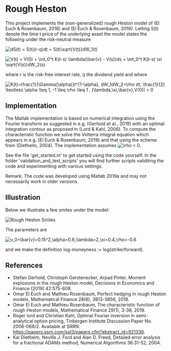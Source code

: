 # Rough Heston
This project implements the (non-generalized) rough Heston model of (El Euch & Rosenbaum, 2018) and (El Euch & Rosenbaum, 2019). Letting S(t) denote the time t price of the underlying asset the model states the following under the risk-neutral measure 

![$dS(t) = S(t)(r-q)dt + S(t)\sqrt{V(t)}dW_1(t)$](https://render.githubusercontent.com/render/math?math=%24dS(t)%20%3D%20S(t)(r-q)dt%20%2B%20S(t)%5Csqrt%7BV(t)%7DdW_1(t)%24)

![$V(t) = V(0) + \int_0^t K(t-s) \lambda(\bar{v} - V(s))ds + \int_0^t K(t-s) \xi \sqrt{V(s)}dW_2(s)$](https://render.githubusercontent.com/render/math?math=%24V(t)%20%3D%20V(0)%20%2B%20%5Cint_0%5Et%20K(t-s)%20%5Clambda(%5Cbar%7Bv%7D%20-%20V(s))ds%20%2B%20%5Cint_0%5Et%20K(t-s)%20%5Cxi%20%5Csqrt%7BV(s)%7DdW_2(s)%24)

where r is the risk-free interest rate, q the dividend yield and where

![K(t)=\frac{1}{\Gamma(\alpha)}t^{1-\alpha}, dW_1dW_2=\rho dt,  \frac{1}{2} \textless \alpha \leq 1,  -1 \leq \rho \leq 1 , (\lambda,\xi,\bar{v},V(0)) > 0](https://render.githubusercontent.com/render/math?math=K(t)%3D%5Cfrac%7B1%7D%7B%5CGamma(%5Calpha)%7Dt%5E%7B1-%5Calpha%7D%2C%20dW_1dW_2%3D%5Crho%20dt%2C%20%20%5Cfrac%7B1%7D%7B2%7D%20%5Ctextless%20%5Calpha%20%5Cleq%201%2C%20%20-1%20%5Cleq%20%5Crho%20%5Cleq%201%20%2C%20(%5Clambda%2C%5Cxi%2C%5Cbar%7Bv%7D%2CV(0))%20%3E%200)



## Implementation
The Matlab implementation is based on numerical integration using the Fourier transform as suggested in e.g. (Gerhold et al., 2019) with an optimal integration contour as proposed in (Lord & Kahl, 2006). To compute the characteristic function we solve the Volterra integral equation which appears in e.g. (El Euch & Rosenbaum, 2019) and that using the scheme from (Diethelm, 2004). The implementation assumes ![\rho < 0](https://render.githubusercontent.com/render/math?math=%5Crho%20%3C%200).

See the file 'get_started.m' to get started using the code yourself. In the folder 'validation_and_test_scripts' you will find further scripts validiting the code and experimenting with various settings.

Remark: The code was developed using Matlab 2019a and may not necessarily work in older versions.

## Illustration

Below we illustrate a few smiles under the model:

![Rough Heston Smiles](https://github.com/sigurdroemer/rough_heston/blob/master/smile2.jpg)

The parameters are 

![v_0=\bar{v}=0.15^2,\alpha=0.6,\lambda=2,\xi=0.4,\rho=-0.6](https://render.githubusercontent.com/render/math?math=v_0%3D%5Cbar%7Bv%7D%3D0.15%5E2%2C%5Calpha%3D0.6%2C%5Clambda%3D2%2C%5Cxi%3D0.4%2C%5Crho%3D-0.6)

and we make the definition log-moneyness := log(strike/forward).



## References
- Stefan Gerhold, Christoph Gerstenecker, Arpad Pinter, Moment explosions in the rough Heston model, Decisions in Economics and Finance (2019) 42:575-608.
- Omar El Euch and Mathieu Rosenbaum, Perfect hedging in rough Heston models, Mathematical Finance 28(6), 3813-3856, 2018.
- Omar El Euch and Mathieu Rosenbaum, The characteristic function of rough Heston models, Mathematical Finance 29(1), 3-38, 2019.
- Roger lord and Christian Kahl, Optimal Fourier inversion in semi-analytical option pricing, Tinbergen Institute Discussion Paper No. 2006-066/2. Available at SRRN: https://papers.ssrn.com/sol3/papers.cfm?abstract_id=921336.
- Kai Diethelm, Neville J. Ford and Alan D. Freed, Detailed error analysis for a fractional ADAMs method, Numerical Algorithms 36:31-52, 2004.
